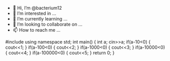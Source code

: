 - 👋 Hi, I’m @bacterium12
- 👀 I’m interested in ...
- 🌱 I’m currently learning ...
- 💞️ I’m looking to collaborate on ...
- 📫 How to reach me ...

<!---
bacterium12/bacterium12 is a ✨ special ✨ repository because its `README.md` (this file) appears on your GitHub profile.
You can click the Preview link to take a look at your changes.
--->
#include<iostream>
using namespace std;
int main()
{
	int a;
	cin>>a;
	if(a-10<0)
	{
		cout<<1;
	}
	if(a-100<0)
	{
		cout<<2;
	}
	if(a-1000<0)
	{
		cout<<3;
	}
	if(a-10000<0)
	{
		cout<<4;
	}
	if(a-100000<0)
	{
		cout<<5;
	}
	return 0;
}
